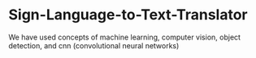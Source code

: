 # Sign-Language-to-Text-Translator
We have used concepts of machine learning, computer vision, object detection, and cnn (convolutional neural networks)

